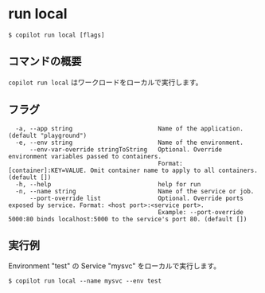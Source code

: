 # run local
```console
$ copilot run local [flags]
```

## コマンドの概要
`copilot run local` はワークロードをローカルで実行します。

## フラグ
```
  -a, --app string                        Name of the application. (default "playground")
  -e, --env string                        Name of the environment.
      --env-var-override stringToString   Optional. Override environment variables passed to containers.
                                          Format: [container]:KEY=VALUE. Omit container name to apply to all containers. (default [])
  -h, --help                              help for run
  -n, --name string                       Name of the service or job.
      --port-override list                Optional. Override ports exposed by service. Format: <host port>:<service port>.
                                          Example: --port-override 5000:80 binds localhost:5000 to the service's port 80. (default [])
```

## 実行例
Environment "test" の Service "mysvc" をローカルで実行します。
```console
$ copilot run local --name mysvc --env test
```